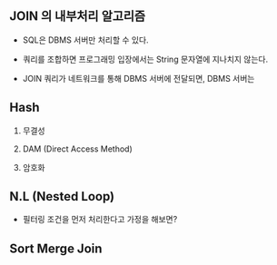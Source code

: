 
## JOIN 의 내부처리 알고리즘

- SQL은 DBMS 서버만 처리할 수 있다.

- 쿼리를 조합하면 프로그래밍 입장에서는 String 문자열에 지나치지 않는다. 

- JOIN 쿼리가 네트워크를 통해 DBMS 서버에 전달되면, DBMS 서버는




## Hash

1. 무결성

2. DAM (Direct Access Method)

3. 암호화 


## N.L (Nested Loop)

- 필터링 조건을 먼저 처리한다고 가정을 해보면?



## Sort Merge Join

